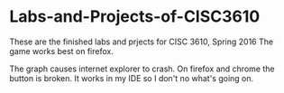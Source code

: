 # Labs-and-Projects-of-CISC3610
These are the finished labs and prjects for CISC 3610, Spring 2016
The game works best on firefox.

The graph causes internet explorer to crash. On firefox and chrome the button is broken. It works in my IDE so I don't no what's going on.
